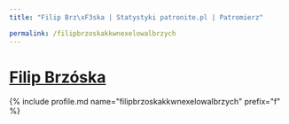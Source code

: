 ```yaml
---
title: "Filip Brz\xF3ska | Statystyki patronite.pl | Patromierz"

permalink: /filipbrzoskakkwnexelowalbrzych
---
```


# [Filip Brzóska](https://patronite.pl/filipbrzoskakkwnexelowalbrzych)

{% include profile.md name="filipbrzoskakkwnexelowalbrzych" prefix="f" %}

